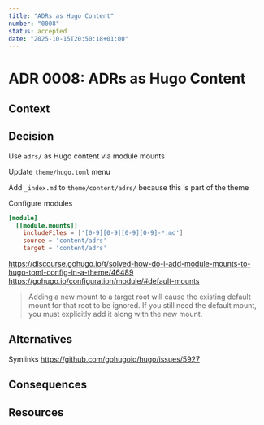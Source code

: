 ```yaml
---
title: "ADRs as Hugo Content"
number: "0008"
status: accepted
date: "2025-10-15T20:50:18+01:00"
---
```


# ADR 0008: ADRs as Hugo Content

<!-- These documents have names that are short noun phrases. -->

## Context

<!-- This section describes the forces at play, including technological, political, social, and project local. These forces are probably in tension, and should be called out as such. The language in this section is value-neutral. It is simply describing facts. -->

## Decision

Use `adrs/` as Hugo content via module mounts

Update `theme/hugo.toml` menu

Add `_index.md` to `theme/content/adrs/` because this is part of the theme

Configure modules

```toml
[module]
  [[module.mounts]]
    includeFiles = ['[0-9][0-9][0-9][0-9]-*.md']
    source = 'content/adrs'
    target = 'content/adrs'
```

https://discourse.gohugo.io/t/solved-how-do-i-add-module-mounts-to-hugo-toml-config-in-a-theme/46489
https://gohugo.io/configuration/module/#default-mounts
> Adding a new mount to a target root will cause the existing default mount for that root to be ignored. If you still need the default mount, you must explicitly add it along with the new mount.

## Alternatives

<!-- This section describes **considered** alternatives to the _decision_. Each _alternative_ **MUST** have a **Verdict** specifying the reason it was not choosen. -->

Symlinks
https://github.com/gohugoio/hugo/issues/5927

## Consequences

<!-- This section describes the resulting context, after applying the _decision_. All consequences should be listed here, not just the "positive" ones. A particular decision may have positive, negative, and neutral consequences, but all of them affect the team and project in the future. -->

## Resources

<!-- This section lists references, sources, or further reading recommendations that were used to form the _decision_ or provide an additional context. -->
